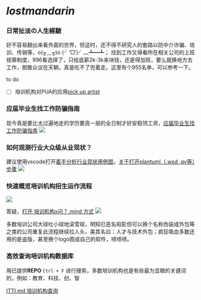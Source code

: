 # ***lostmandarin***

### 日常扯淡の人生經驗
好不容易翻出来看外面的世界，但这时，还不得不研究人的套路以防中介诈骗、培训、传销等，o(╥﹏╥)o (╯‵□′)╯︵┻━┻；
找到工作又得看所在相关公司的上班规章制度，996看选择了，只给底薪2k-3k来块钱，还是得加班，要么就换地方去工作，胆敢众议在天朝，真是吃不了兜着走。这里有个955名单，可以参考一下。

to do

* [ ] 培训机构对PUA的应用[pick up artist](https://zhuanlan.zhihu.com/p/47338944?utm_source=qq&utm_medium=social&utm_oi=57875284099072)


### 应届毕业生找工作防骗指南

现今真是要比太过遍地走的学历要高一层的全日制才好安稳领工资，[应届毕业生找工作防骗指南](https://github.com/loremwalker/LostMandarin/blob/master/mind/%E5%BA%94%E5%B1%8A%E6%AF%95%E4%B8%9A%E7%94%9F%E6%89%BE%E5%B7%A5%E4%BD%9C%E9%98%B2%E9%AA%97%E6%89%8B%E6%AE%B5.md)
![](https://a.uchi.moe/kmprxo.png)

### 如何观测行业大众级从业现状？
建议使用vscode打开[着手分析行业现状用例图](https://github.com/loremwalker/LostMandarin/blob/master/uml/%E7%9D%80%E6%89%8B%E5%88%86%E6%9E%90%E8%A1%8C%E4%B8%9A%E7%8E%B0%E7%8A%B6%E7%94%A8%E4%BE%8B%E5%9B%BE.wsd)，[关于打开plantuml（.wsd .gv等）步骤](https://loremwalker.github.io/note/2019/05-02/d9e05b9b.html)
![](https://a.uchi.moe/pmrhvj.png)

### 快速概览培训机构招生运作流程

![](https://i.postimg.cc/rpmHkMLr/2019-04-05-233908.png)

答疑，[打开 培训机构x问？.mind 方式](https://github.com/loremwalker/LostMandarin/blob/master/tutorial/%E6%89%93%E5%BC%80%E5%9F%B9%E8%AE%AD%E6%9C%BA%E6%9E%84x%E9%97%AE%EF%BC%9F.mymind%E6%96%B9%E5%BC%8F.md)
![](https://i.postimg.cc/28Pg5X43/Snipaste-2019-04-06-03-52-27.png)


多数培训公司大球吐小球地滚雪球，明知已恶名昭彰但可以换个名称伪装成外包等之类的公司重复此流程继续拉人头，美其名曰：人才与技术外包；疯狂吸血多数还用的是盗版，甚至换个logo图成自己的软件，啧啧啧。


### 高效查询培训机构数据库

用已提供**REPO** `Ctrl + F` 进行搜索，多数培训机构也是有些最为显眼的关键词的，例如：教育、科技、创、智

[ITTI.md 培训机构查询](https://github.com/loremwalker/LostMandarin/blob/master/find/ITTI.md)


<!--

* [找工作黑名单以及经验](https://github.com/shengxinjing/programmer-job-blacklist)
* [聊聊国内的培训](https://byoungd.gitbook.io/english-level-up-tips/part-ii/x-misc)
![](https://a.uchi.moe/cxqffg.gif)
-->
